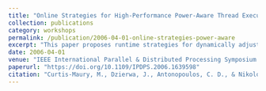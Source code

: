 ```yaml
---
title: "Online Strategies for High-Performance Power-Aware Thread Execution on Emerging Multiprocessors"
collection: publications
category: workshops
permalink: /publication/2006-04-01-online-strategies-power-aware
excerpt: "This paper proposes runtime strategies for dynamically adjusting thread execution to optimize energy consumption and performance on multiprocessors."
date: 2006-04-01
venue: "IEEE International Parallel & Distributed Processing Symposium (IPDPS Workshops)"
paperurl: "https://doi.org/10.1109/IPDPS.2006.1639598"
citation: "Curtis-Maury, M., Dzierwa, J., Antonopoulos, C. D., & Nikolopoulos, D. S. (2006). \"Online Strategies for High-Performance Power-Aware Thread Execution on Emerging Multiprocessors.\" *IPDPS 2006*. https://doi.org/10.1109/IPDPS.2006.1639598"
---
```

